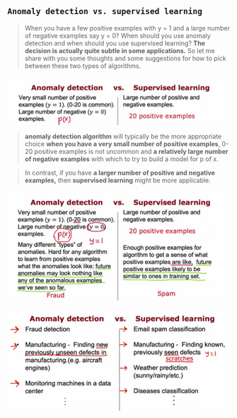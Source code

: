 ## `Anomaly detection vs. supervised learning`

> When you have a few positive examples with y = 1 and a large number of negative examples say y = 0? When should you use anomaly detection and when should you use supervised learning? **The decision is actually quite subtle in some applications.** So let me share with you some thoughts and some suggestions for how to pick between these two types of algorithms.

![Alt text](<ref img/17.png>)

> **anomaly detection algorithm** will typically be the more appropriate choice **when you have a very small number of positive examples**, 0-20 positive examples is not uncommon and **a relatively large number of negative examples** with which to try to build a model for p of x. 

> In contrast, if you have **a larger number of positive and negative examples,** then **supervised learning** might be more applicable. 

![Alt text](<ref img/18.png>)

![Alt text](<ref img/19.png>)